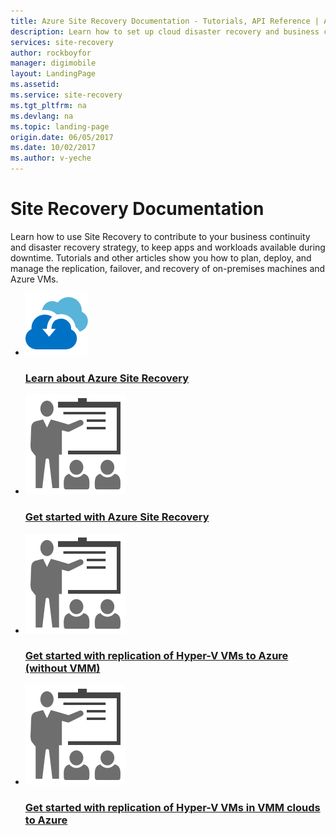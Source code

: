 ```yaml
---
title: Azure Site Recovery Documentation - Tutorials, API Reference | Azure
description: Learn how to set up cloud disaster recovery and business continuity for physical servers and virtual machines by deploying and managing replication.
services: site-recovery
author: rockboyfor
manager: digimobile
layout: LandingPage
ms.assetid:
ms.service: site-recovery
ms.tgt_pltfrm: na
ms.devlang: na
ms.topic: landing-page
origin.date: 06/05/2017
ms.date: 10/02/2017
ms.author: v-yeche
---
```

# Site Recovery Documentation

Learn how to use Site Recovery to contribute to your business continuity and disaster recovery strategy, to keep apps and workloads available during downtime. Tutorials and other articles show you how to plan, deploy, and manage the replication, failover, and recovery of on-premises machines and Azure VMs.

<ul class="panelContent cardsFTitle">
    <li>
        <a href="/site-recovery/site-recovery-overview">
        <div class="cardSize">
            <div class="cardPadding">
                <div class="card">
                    <div class="cardImageOuter">
                        <div class="cardImage">
                            <img src="media/index/site-recovery.svg" alt="" />
                        </div>
                    </div>
                    <div class="cardText">
                        <h3>Learn about Azure Site Recovery</h3>
                        <!--Not Available video content -->
                    </div>
                </div>
            </div>
        </div>
        </a>
    </li>
    <li>
        <a href="/site-recovery/site-recovery-vmware-to-azure">
        <div class="cardSize">
            <div class="cardPadding">
                <div class="card">
                    <div class="cardImageOuter">
                        <div class="cardImage">
                            <img src="media/index/get-started.svg" alt="" />
                        </div>
                    </div>
                    <div class="cardText">
                        <h3>Get started with Azure Site Recovery</h3>
                    </div>
                </div>
            </div>
        </div>
        </a>
    </li>
    <li>
        <a href="/site-recovery/site-recovery-hyper-v-site-to-azure">
        <div class="cardSize">
            <div class="cardPadding">
                <div class="card">
                    <div class="cardImageOuter">
                        <div class="cardImage">
                            <img src="media/index/get-started.svg" alt="" />
                        </div>
                    </div>
                    <div class="cardText">
                        <h3>Get started with replication of Hyper-V VMs to Azure (without VMM)</h3>
                    </div>
                </div>
            </div>
        </div>
        </a>
    </li>
    <li>
        <a href="/site-recovery/site-recovery-vmm-to-azure">
        <div class="cardSize">
            <div class="cardPadding">
                <div class="card">
                    <div class="cardImageOuter">
                        <div class="cardImage">
                            <img src="media/index/get-started.svg" alt="" />
                        </div>
                    </div>
                    <div class="cardText">
                        <h3>Get started with replication of Hyper-V VMs in VMM clouds to Azure</h3>
                    </div>
                </div>
            </div>
        </div>
        </a>
    </li>
</ul>
